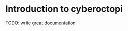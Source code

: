 # Introduction to cyberoctopi

TODO: write [great documentation](http://jacobian.org/writing/what-to-write/)
